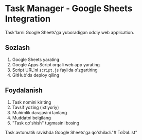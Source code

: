 # Task Manager - Google Sheets Integration

Task'larni Google Sheets'ga yuboradigan oddiy web application.

## Sozlash

1. Google Sheets yarating
2. Google Apps Script orqali web app yarating
3. Script URL'ni `script.js` faylida o'zgartiring
4. GitHub'da deploy qiling

## Foydalanish

1. Task nomini kiriting
2. Tavsif yozing (ixtiyoriy)
3. Muhimlik darajasini tanlang
4. Muddatni belgilang
5. "Task qo'shish" tugmasini bosing

Task avtomatik ravishda Google Sheets'ga qo'shiladi."# ToDoList" 
